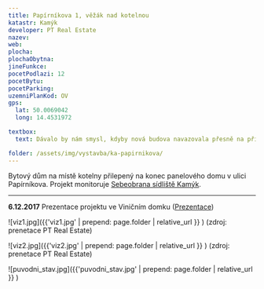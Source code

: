 ```yaml
---
title: Papírníkova 1, věžák nad kotelnou
katastr: Kamýk
developer: PT Real Estate
nazev:
web:
plocha:
plochaObytna:
jineFunkce:
pocetPodlazi: 12
pocetBytu:
pocetParking:
uzemniPlanKod: OV
gps:
  lat: 50.0069042
  long: 14.4531972

textbox:
  text: Dávalo by nám smysl, kdyby nová budova navazovala přesně na přilehlý panelák. Návrh PT Real Estate překračuje tento dům jak výškou, tak šířkou.

folder: /assets/img/vystavba/ka-papirnikova/
---
```


Bytový dům na místě kotelny přilepený na konec panelového domu v ulici Papírníkova. Projekt monitoruje [Sebeobrana sídliště Kamýk](http://www.sidliste-kamyk.cz/).

- - -

**6.12.2017** Prezentace projektu ve Viničním domku ([Prezentace](http://www.individualniplanovani.cz/wp-content/uploads/2017/09/prezentace-pt-real-estate-papirnikova-pavlikova.pdf))

![viz1.jpg]({{'viz1.jpg' | prepend: page.folder | relative_url }} )
(zdroj: prenetace PT Real Estate)

![viz2.jpg]({{'viz2.jpg' | prepend: page.folder | relative_url }} )
(zdroj: prenetace PT Real Estate)

![puvodni_stav.jpg]({{'puvodni_stav.jpg' | prepend: page.folder | relative_url }} )
